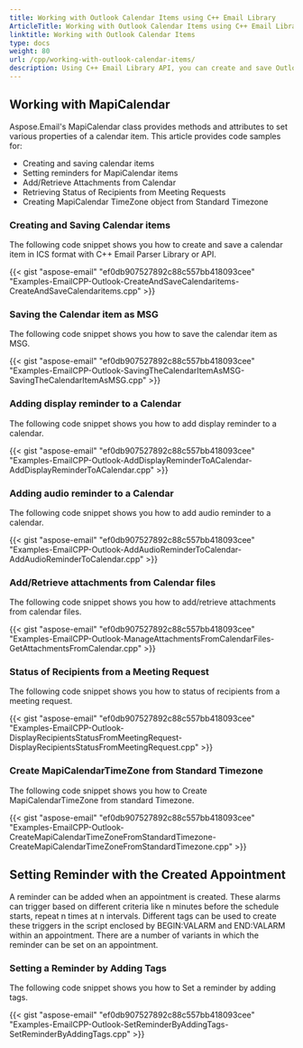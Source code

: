 ```yaml
---
title: Working with Outlook Calendar Items using C++ Email Library
ArticleTitle: Working with Outlook Calendar Items using C++ Email Library
linktitle: Working with Outlook Calendar Items
type: docs
weight: 80
url: /cpp/working-with-outlook-calendar-items/
description: Using C++ Email Library API, you can create and save Outlook calendar items as MSG, add and retrieve attachments from calendar files, and set reminder with appointments by adding tags.
---
```


## **Working with MapiCalendar**
Aspose.Email's MapiCalendar class provides methods and attributes to set various properties of a calendar item. This article provides code samples for:

- Creating and saving calendar items
- Setting reminders for MapiCalendar items
- Add/Retrieve Attachments from Calendar
- Retrieving Status of Recipients from Meeting Requests
- Creating MapiCalendar TimeZone object from Standard Timezone

### **Creating and Saving Calendar items**
The following code snippet shows you how to create and save a calendar item in ICS format with C++ Email Parser Library or API.

{{< gist "aspose-email" "ef0db907527892c88c557bb418093cee" "Examples-EmailCPP-Outlook-CreateAndSaveCalendaritems-CreateAndSaveCalendaritems.cpp" >}}

### **Saving the Calendar item as MSG**
The following code snippet shows you how to save the calendar item as MSG.

{{< gist "aspose-email" "ef0db907527892c88c557bb418093cee" "Examples-EmailCPP-Outlook-SavingTheCalendarItemAsMSG-SavingTheCalendarItemAsMSG.cpp" >}}

### **Adding display reminder to a Calendar**
The following code snippet shows you how to add display reminder to a calendar.

{{< gist "aspose-email" "ef0db907527892c88c557bb418093cee" "Examples-EmailCPP-Outlook-AddDisplayReminderToACalendar-AddDisplayReminderToACalendar.cpp" >}}

### **Adding audio reminder to a Calendar**
The following code snippet shows you how to add audio reminder to a calendar.

{{< gist "aspose-email" "ef0db907527892c88c557bb418093cee" "Examples-EmailCPP-Outlook-AddAudioReminderToCalendar-AddAudioReminderToCalendar.cpp" >}}

### **Add/Retrieve attachments from Calendar files**
The following code snippet shows you how to add/retrieve attachments from calendar files.

{{< gist "aspose-email" "ef0db907527892c88c557bb418093cee" "Examples-EmailCPP-Outlook-ManageAttachmentsFromCalendarFiles-GetAttachmentsFromCalendar.cpp" >}}

### **Status of Recipients from a Meeting Request**
The following code snippet shows you how to status of recipients from a meeting request.

{{< gist "aspose-email" "ef0db907527892c88c557bb418093cee" "Examples-EmailCPP-Outlook-DisplayRecipientsStatusFromMeetingRequest-DisplayRecipientsStatusFromMeetingRequest.cpp" >}}

### **Create MapiCalendarTimeZone from Standard Timezone**
The following code snippet shows you how to Create MapiCalendarTimeZone from standard Timezone.

{{< gist "aspose-email" "ef0db907527892c88c557bb418093cee" "Examples-EmailCPP-Outlook-CreateMapiCalendarTimeZoneFromStandardTimezone-CreateMapiCalendarTimeZoneFromStandardTimezone.cpp" >}}

## **Setting Reminder with the Created Appointment**
A reminder can be added when an appointment is created. These alarms can trigger based on different criteria like n minutes before the schedule starts, repeat n times at n intervals. Different tags can be used to create these triggers in the script enclosed by BEGIN:VALARM and END:VALARM within an appointment. There are a number of variants in which the reminder can be set on an appointment.

### **Setting a Reminder by Adding Tags**
The following code snippet shows you how to Set a reminder by adding tags.

{{< gist "aspose-email" "ef0db907527892c88c557bb418093cee" "Examples-EmailCPP-Outlook-SetReminderByAddingTags-SetReminderByAddingTags.cpp" >}}
